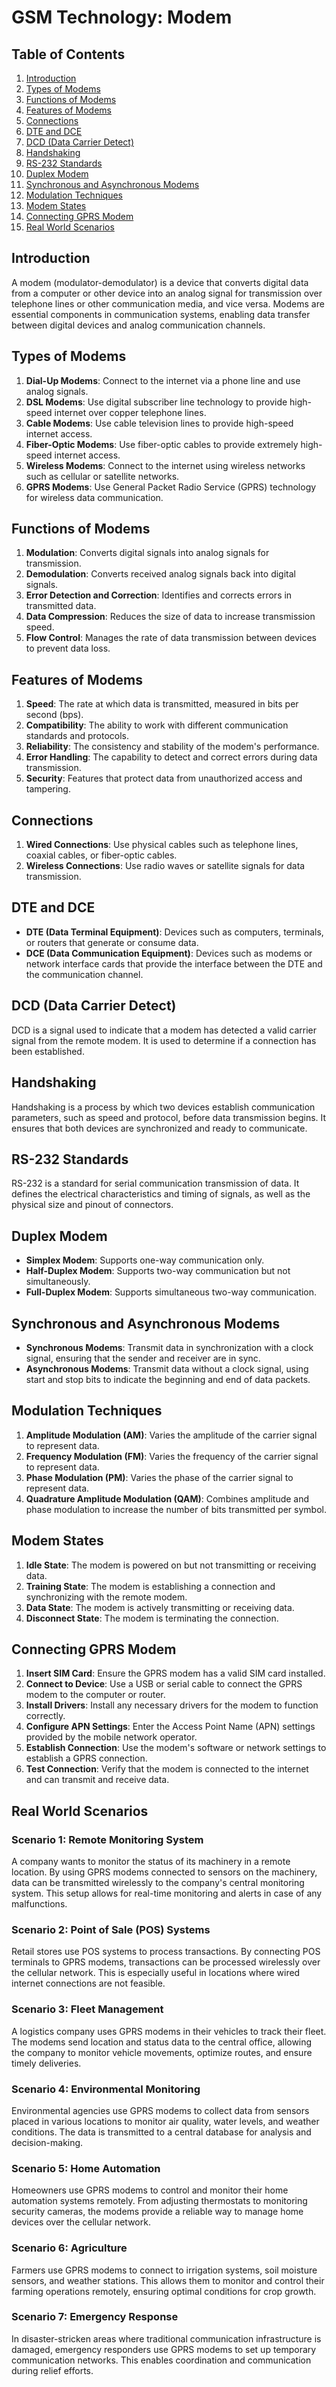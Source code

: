 # GSM Technology: Modem

## Table of Contents
1. [Introduction](#introduction)
2. [Types of Modems](#types-of-modems)
3. [Functions of Modems](#functions-of-modems)
4. [Features of Modems](#features-of-modems)
5. [Connections](#connections)
6. [DTE and DCE](#dte-and-dce)
7. [DCD (Data Carrier Detect)](#dcd-data-carrier-detect)
8. [Handshaking](#handshaking)
9. [RS-232 Standards](#rs-232-standards)
10. [Duplex Modem](#duplex-modem)
11. [Synchronous and Asynchronous Modems](#synchronous-and-asynchronous-modems)
12. [Modulation Techniques](#modulation-techniques)
13. [Modem States](#modem-states)
14. [Connecting GPRS Modem](#connecting-gprs-modem)
15. [Real World Scenarios](#real-world-scenarios)

## Introduction
A modem (modulator-demodulator) is a device that converts digital data from a computer or other device into an analog signal for transmission over telephone lines or other communication media, and vice versa. Modems are essential components in communication systems, enabling data transfer between digital devices and analog communication channels.

## Types of Modems
1. **Dial-Up Modems**: Connect to the internet via a phone line and use analog signals.
2. **DSL Modems**: Use digital subscriber line technology to provide high-speed internet over copper telephone lines.
3. **Cable Modems**: Use cable television lines to provide high-speed internet access.
4. **Fiber-Optic Modems**: Use fiber-optic cables to provide extremely high-speed internet access.
5. **Wireless Modems**: Connect to the internet using wireless networks such as cellular or satellite networks.
6. **GPRS Modems**: Use General Packet Radio Service (GPRS) technology for wireless data communication.

## Functions of Modems
1. **Modulation**: Converts digital signals into analog signals for transmission.
2. **Demodulation**: Converts received analog signals back into digital signals.
3. **Error Detection and Correction**: Identifies and corrects errors in transmitted data.
4. **Data Compression**: Reduces the size of data to increase transmission speed.
5. **Flow Control**: Manages the rate of data transmission between devices to prevent data loss.

## Features of Modems
1. **Speed**: The rate at which data is transmitted, measured in bits per second (bps).
2. **Compatibility**: The ability to work with different communication standards and protocols.
3. **Reliability**: The consistency and stability of the modem's performance.
4. **Error Handling**: The capability to detect and correct errors during data transmission.
5. **Security**: Features that protect data from unauthorized access and tampering.

## Connections
1. **Wired Connections**: Use physical cables such as telephone lines, coaxial cables, or fiber-optic cables.
2. **Wireless Connections**: Use radio waves or satellite signals for data transmission.

## DTE and DCE
- **DTE (Data Terminal Equipment)**: Devices such as computers, terminals, or routers that generate or consume data.
- **DCE (Data Communication Equipment)**: Devices such as modems or network interface cards that provide the interface between the DTE and the communication channel.

## DCD (Data Carrier Detect)
DCD is a signal used to indicate that a modem has detected a valid carrier signal from the remote modem. It is used to determine if a connection has been established.

## Handshaking
Handshaking is a process by which two devices establish communication parameters, such as speed and protocol, before data transmission begins. It ensures that both devices are synchronized and ready to communicate.

## RS-232 Standards
RS-232 is a standard for serial communication transmission of data. It defines the electrical characteristics and timing of signals, as well as the physical size and pinout of connectors.

## Duplex Modem
- **Simplex Modem**: Supports one-way communication only.
- **Half-Duplex Modem**: Supports two-way communication but not simultaneously.
- **Full-Duplex Modem**: Supports simultaneous two-way communication.

## Synchronous and Asynchronous Modems
- **Synchronous Modems**: Transmit data in synchronization with a clock signal, ensuring that the sender and receiver are in sync.
- **Asynchronous Modems**: Transmit data without a clock signal, using start and stop bits to indicate the beginning and end of data packets.

## Modulation Techniques
1. **Amplitude Modulation (AM)**: Varies the amplitude of the carrier signal to represent data.
2. **Frequency Modulation (FM)**: Varies the frequency of the carrier signal to represent data.
3. **Phase Modulation (PM)**: Varies the phase of the carrier signal to represent data.
4. **Quadrature Amplitude Modulation (QAM)**: Combines amplitude and phase modulation to increase the number of bits transmitted per symbol.

## Modem States
1. **Idle State**: The modem is powered on but not transmitting or receiving data.
2. **Training State**: The modem is establishing a connection and synchronizing with the remote modem.
3. **Data State**: The modem is actively transmitting or receiving data.
4. **Disconnect State**: The modem is terminating the connection.

## Connecting GPRS Modem
1. **Insert SIM Card**: Ensure the GPRS modem has a valid SIM card installed.
2. **Connect to Device**: Use a USB or serial cable to connect the GPRS modem to the computer or router.
3. **Install Drivers**: Install any necessary drivers for the modem to function correctly.
4. **Configure APN Settings**: Enter the Access Point Name (APN) settings provided by the mobile network operator.
5. **Establish Connection**: Use the modem's software or network settings to establish a GPRS connection.
6. **Test Connection**: Verify that the modem is connected to the internet and can transmit and receive data.

## Real World Scenarios

### Scenario 1: Remote Monitoring System
A company wants to monitor the status of its machinery in a remote location. By using GPRS modems connected to sensors on the machinery, data can be transmitted wirelessly to the company's central monitoring system. This setup allows for real-time monitoring and alerts in case of any malfunctions.

### Scenario 2: Point of Sale (POS) Systems
Retail stores use POS systems to process transactions. By connecting POS terminals to GPRS modems, transactions can be processed wirelessly over the cellular network. This is especially useful in locations where wired internet connections are not feasible.

### Scenario 3: Fleet Management
A logistics company uses GPRS modems in their vehicles to track their fleet. The modems send location and status data to the central office, allowing the company to monitor vehicle movements, optimize routes, and ensure timely deliveries.

### Scenario 4: Environmental Monitoring
Environmental agencies use GPRS modems to collect data from sensors placed in various locations to monitor air quality, water levels, and weather conditions. The data is transmitted to a central database for analysis and decision-making.

### Scenario 5: Home Automation
Homeowners use GPRS modems to control and monitor their home automation systems remotely. From adjusting thermostats to monitoring security cameras, the modems provide a reliable way to manage home devices over the cellular network.

### Scenario 6: Agriculture
Farmers use GPRS modems to connect to irrigation systems, soil moisture sensors, and weather stations. This allows them to monitor and control their farming operations remotely, ensuring optimal conditions for crop growth.

### Scenario 7: Emergency Response
In disaster-stricken areas where traditional communication infrastructure is damaged, emergency responders use GPRS modems to set up temporary communication networks. This enables coordination and communication during relief efforts.
